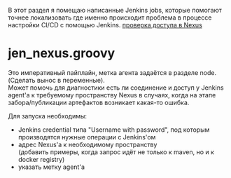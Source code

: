 В этот раздел я помещаю написанные Jenkins jobs, которые помогают точнее локализовать где именно происходит проблема в процессе настройки CI/CD с помощью Jenkins.
[проверка доступа в Nexus](#jen_nexus.groovy)

# jen_nexus.groovy

Это императивный пайплайн, метка агента задаётся в разделе node.<br>
(Сделать вынос в переменные).<br>
Может помочь для диагностики есть ли соединение и доступ у Jenkins agent'a к требуемому пространству Nexus в случаях, когда на этапе забора/публикации артефактов возникает какая-то ошибка.<br>

Для запуска необходимы:
* Jenkins credential типа "Username with password", под которым производятся нужные операции с Jenkins'ом
* адрес Nexus'a к необходимому пространству<br>
(добавить примеры, когда запрос идёт не только к maven, но и к docker registry)
* указать метку agent'a
